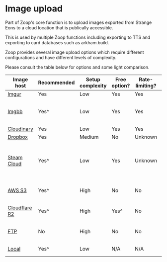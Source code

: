 # Image upload

Part of Zoop's core function is to upload images exported from Strange Eons to a cloud location that is publically accessible.

This is used by multiple Zoop functions including exporting to TTS and exporting to card databases such as arkham.build.

Zoop provides several image upload options which require different configurations and have different levels of complexity.

Please consult the table below for options and some light comparison.

| Image host | Recommended | Setup complexity | Free option? | Rate-limiting? | Notes |
| --- | --- | --- | --- | --- | --- |
| [Imgur](Imgur.md) | Yes | Low | Yes | Yes | |
| [Imgbb](Imgbb.md) | Yes^ | Low | Yes | Yes | Long-term reliability issues occasionally reported |
| [Cloudinary](Cloudinary.md) | Yes | Low | Yes | Yes | |
| [Dropbox](DropboxOAuth.md) | Yes | Medium | No | Unknown | |
| [Steam Cloud](SteamCloud.md) | Yes^ | Low | Yes | Unknown | Recently added, limited testing. Unusual configuration/pre-requisites, consult the link for details |
| [AWS S3](AwsS3.md) | Yes^ | High | No | No | Free-option with time-limited free-tier only |
| [Cloudflare R2](CloudflareR2.md) | Yes^ | High | Yes^ | No | Free-option with time-limited free-tier only |
| [FTP](Ftp.md) | No | High | No | No | For advanced uses/niche use cases only |
| [Local](Local.md) | Yes^ | Low | N/A | N/A | Suitable for local testing |
